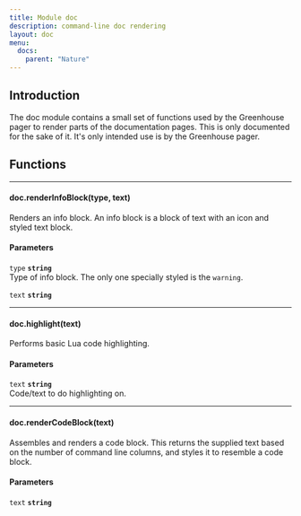 ```yaml
---
title: Module doc
description: command-line doc rendering
layout: doc
menu:
  docs:
    parent: "Nature"
---
```



## Introduction
The doc module contains a small set of functions
used by the Greenhouse pager to render parts of the documentation pages.
This is only documented for the sake of it. It's only intended use
is by the Greenhouse pager.

## Functions
<hr>
<div id='renderInfoBlock'>
<h4 class='heading'>
doc.renderInfoBlock(type, text)
<a href="#renderInfoBlock" class='heading-link'>
	<i class="fas fa-paperclip"></i>
</a>
</h4>

Renders an info block. An info block is a block of text with
an icon and styled text block.
#### Parameters
`type` **`string`**  
 Type of info block. The only one specially styled is the `warning`.

`text` **`string`**  


</div>

<hr>
<div id='highlight'>
<h4 class='heading'>
doc.highlight(text)
<a href="#highlight" class='heading-link'>
	<i class="fas fa-paperclip"></i>
</a>
</h4>

Performs basic Lua code highlighting.
#### Parameters
`text` **`string`**  
 Code/text to do highlighting on.

</div>

<hr>
<div id='renderCodeBlock'>
<h4 class='heading'>
doc.renderCodeBlock(text)
<a href="#renderCodeBlock" class='heading-link'>
	<i class="fas fa-paperclip"></i>
</a>
</h4>

Assembles and renders a code block. This returns
the supplied text based on the number of command line columns,
and styles it to resemble a code block.
#### Parameters
`text` **`string`**  


</div>

